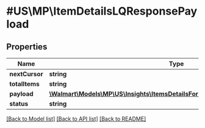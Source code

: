 # #US\MP\ItemDetailsLQResponsePayload

## Properties

Name | Type | Description | Notes
------------ | ------------- | ------------- | -------------
**nextCursor** | **string** |  | [optional]
**totalItems** | **string** |  | [optional]
**payload** | [**\Walmart\Models\MP\US\Insights\ItemsDetailsForListing200ResponsePayloadInner[]**](ItemsDetailsForListing200ResponsePayloadInner.md) |  | [optional]
**status** | **string** |  | [optional]


[[Back to Model list]](../) [[Back to API list]](../../Api/US/MP) [[Back to README]](../../README.md)
